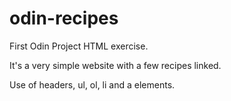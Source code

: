 # odin-recipes
First Odin Project HTML exercise.

It's a very simple website with a few recipes linked.

Use of headers, ul, ol, li and a elements.